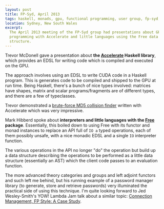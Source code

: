 ```yaml
---
layout: post
title: FP-Syd, April 2013
tags: haskell, monads, gpu, functional programming, user group, fp-syd, meetup
location: Sydney, New South Wales
excerpt: 
  The April 2013 meeting of the FP-Syd group had presentations about GPU
  programming with Accelerate and little languages using the Free data
  structure.
---
```


Trevor McDonell gave a presentation about **the [Accelerate][] Haskell
library**, which provides an EDSL for writing code which is compiled and
executed on the GPU.

[Accelerate]: http://hackage.haskell.org/package/accelerate

The approach involves using an EDSL to write CUDA code in a Haskell program.
This is generates code to be compiled and shipped to the GPU at run time.
Being Haskell, there's a bunch of nice types involved: matrices have shapes,
matrix and scalar programs/fragments are of different types, and there are a
few of typeclasses.

Trevor demonstrated a [brute-force MD5 collision finder][hashcat] written with
Accelerate which was very impressive.

[hashcat]: https://github.com/AccelerateHS/accelerate-examples/tree/master/examples/hashcat

Mark Hibberd spoke about **interpreters and little languages with the [Free][]
package**. Essentially, this boiled down to using Free with its functor and
monad instances to replace an API full of `IO a` typed operations, each of
them possibly unsafe, with a nice monadic EDSL and a single `IO` interpreter
function.

The various operations in the API no longer "do" the operation but build up a
data structure describing the operations to be performed as a little data
structure (essentially an AST) which the client code passes to an evaluation
function.

The more advanced theory categories and groups and left adjoint functors and
such left me behind, but his running example of a password manager library (to
generate, store and retrieve passwords) very illuminated the practical side of
using this technique. I'm quite looking forward to Jed Wesley-Smith's YOW!
Lambda Jam talk about a similar topic: [Connection Management, FP Style: A
Case Study][talk].

[Free]: http://hackage.haskell.org/package/free
[talk]: http://a.confui.com/public/conferences/5137e4d6680d707f99000005/locations/5137e4d6680d707f99000006/schedule/topics/515a436d567ee9da9000014e?framehost=http://www.yowconference.com.au
